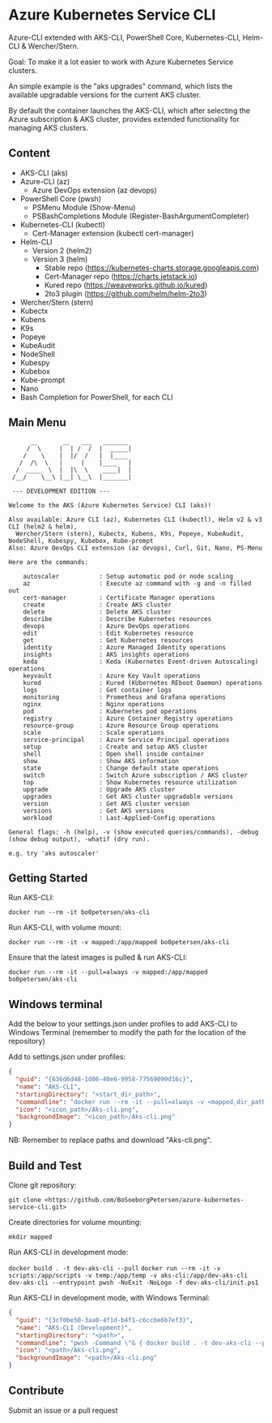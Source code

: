 # Azure Kubernetes Service CLI

Azure-CLI extended with AKS-CLI, PowerShell Core, Kubernetes-CLI, Helm-CLI & Wercher/Stern.

Goal: To make it a lot easier to work with Azure Kubernetes Service clusters.

An simple example is the "aks upgrades" command, which lists the available upgradable versions for the current AKS cluster.

By default the container launches the AKS-CLI, which after selecting the Azure subscription & AKS cluster, provides extended functionality for managing AKS clusters.

## Content

- AKS-CLI (aks)
- Azure-CLI (az)
  - Azure DevOps extension (az devops)
- PowerShell Core (pwsh)
  - PSMenu Module (Show-Menu)
  - PSBashCompletions Module (Register-BashArgumentCompleter)
- Kubernetes-CLI (kubectl)
  - Cert-Manager extension (kubectl cert-manager)
- Helm-CLI
  - Version 2 (helm2)
  - Version 3 (helm)
    - Stable repo (<https://kubernetes-charts.storage.googleapis.com>)
    - Cert-Manager repo (<https://charts.jetstack.io>)
    - Kured repo (<https://weaveworks.github.io/kured>)
    - 2to3 plugin (<https://github.com/helm/helm-2to3>)
- Wercher/Stern (stern)
- Kubectx
- Kubens
- K9s
- Popeye
- KubeAudit
- NodeShell
- Kubespy
- Kubebox
- Kube-prompt
- Nano
- Bash Completion for PowerShell, for each CLI

## Main Menu

```text
      __       __   ___   _______
     /  \     |  | /  /  |  _____|
    /    \    |  |/  /   |  |____
   /  /\  \   |     |    |____   |
  /  ____  \  |  |\  \    ____|  |
 /__/    \__\ |__| \__\  |_______|

 --- DEVELOPMENT EDITION ---

Welcome to the AKS (Azure Kubernetes Service) CLI (aks)!

Also available: Azure CLI (az), Kubernetes CLI (kubectl), Helm v2 & v3 CLI (helm2 & helm),
  Wercher/Stern (stern), Kubectx, Kubens, K9s, Popeye, KubeAudit, NodeShell, Kubespy, Kubebox, Kube-prompt
Also: Azure DevOps CLI extension (az devops), Curl, Git, Nano, PS-Menu

Here are the commands:

    autoscaler           : Setup automatic pod or node scaling
    az                   : Execute az command with -g and -n filled out
    cert-manager         : Certificate Manager operations
    create               : Create AKS cluster
    delete               : Delete AKS cluster
    describe             : Describe Kubernetes resources
    devops               : Azure DevOps operations
    edit                 : Edit Kubernetes resource
    get                  : Get Kubernetes resources
    identity             : Azure Managed Identity operations
    insights             : AKS insights operations
    keda                 : Keda (Kubernetes Event-driven Autoscaling) operations
    keyvault             : Azure Key Vault operations
    kured                : Kured (KUbernetes REboot Daemon) operations
    logs                 : Get container logs
    monitoring           : Prometheus and Grafana operations
    nginx                : Nginx operations
    pod                  : Kubernetes pod operations
    registry             : Azure Container Registry operations
    resource-group       : Azure Resource Group operations
    scale                : Scale operations
    service-principal    : Azure Service Principal operations
    setup                : Create and setup AKS cluster
    shell                : Open shell inside container
    show                 : Show AKS information
    state                : Change default state operations
    switch               : Switch Azure subscription / AKS cluster
    top                  : Show Kubernetes resource utilization
    upgrade              : Upgrade AKS cluster
    upgrades             : Get AKS cluster upgradable versions
    version              : Get AKS cluster version
    versions             : Get AKS versions
    workload             : Last-Applied-Config operations

General flags: -h (help), -v (show executed queries/commands), -debug (show debug output), -whatif (dry run).

e.g. try 'aks autoscaler'
```

## Getting Started

Run AKS-CLI:

```docker run --rm -it bo0petersen/aks-cli```

Run AKS-CLI, with volume mount:

```docker run --rm -it -v mapped:/app/mapped bo0petersen/aks-cli```

Ensure that the latest images is pulled & run AKS-CLI:

```docker run --rm -it --pull=always -v mapped:/app/mapped bo0petersen/aks-cli```

## Windows terminal

Add the below to your settings.json under profiles to add AKS-CLI to Windows Terminal (remember to modify the path for the location of the repository)

Add to settings.json under profiles:

```json
{
  "guid": "{636d6d48-1d06-40e6-9958-77569099d16c}",
  "name": "AKS-CLI",
  "startingDirectory": "<start_dir_path>",
  "commandline": "docker run --rm -it --pull=always -v <mapped_dir_path>/mapped:/app/mapped bo0petersen/aks-cli",
  "icon": "<icon_path>/Aks-cli.png",
  "backgroundImage": "<icon_path>/Aks-cli.png"
}
```

NB: Remember to replace paths and download "Aks-cli.png".

## Build and Test

Clone git repository:

```git clone <https://github.com/BoSoeborgPetersen/azure-kubernetes-service-cli.git>```

Create directories for volume mounting:

```mkdir mapped```

Run AKS-CLI in development mode:

```docker build . -t dev-aks-cli --pull```
```docker run --rm -it -v scripts:/app/scripts -v temp:/app/temp -v aks-cli:/app/dev-aks-cli dev-aks-cli --entrypoint pwsh -NoExit -NoLogo -f dev-aks-cli/init.ps1```

Run AKS-CLI in development mode, with Windows Terminal:

```json
{
  "guid": "{3cf0be50-3aa0-4f1d-b4f1-c6ccbe6b7ef3}",
  "name": "AKS-CLI (Development)",
  "startingDirectory": "<path>",
  "commandline": "pwsh -Command \"& { docker build . -t dev-aks-cli --pull && docker run --rm -it -v <path>/scripts:/app/scripts -v <path>/temp:/app/temp -v <path>/aks-cli:/app/dev-aks-cli --entrypoint pwsh dev-aks-cli -NoExit -NoLogo -f dev-aks-cli/init.ps1 }\"",
  "icon": "<path>/Aks-cli.png",
  "backgroundImage": "<path>/Aks-cli.png"
}
```

## Contribute

Submit an issue or a pull request

